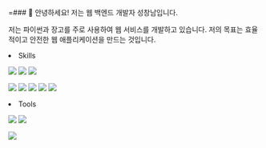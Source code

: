 =### 👋 안녕하세요! 저는 웹 백엔드 개발자 성창남입니다.

저는 파이썬과 장고를 주로 사용하여 웹 서비스를 개발하고 있습니다. 
저의 목표는 효율적이고 안전한 웹 애플리케이션을 만드는 것입니다.

<p><li>Skills</li></p>

<p>

<img src="https://img.shields.io/badge/Python-3776AB?style=for-the-badge&logo=Python&logoColor=white">
<img src="https://img.shields.io/badge/Django-092E20?style=for-the-badge&logo=Django&logoColor=white">
<img src="https://img.shields.io/badge/Django RestFramework-092E20?style=for-the-badge&logo=Django&logoColor=white">
<p>
<img src="https://img.shields.io/badge/JavaScript-F7DF1E?style=for-the-badge&logo=JavaScript&logoColor=white">   
<img src="https://img.shields.io/badge/HTML5-E34F26?style=for-the-badge&logo=HTML5&logoColor=white">
<img src="https://img.shields.io/badge/CSS3-1572B6?style=for-the-badge&logo=CSS3&logoColor=white">
<img src="https://img.shields.io/badge/Amazon AWS-FF9900?style=for-the-badge&logo=Amazon AWS&logoColor=white">
<img src="https://img.shields.io/badge/Docker-2496ED?style=for-the-badge&logo=Docker&logoColor=white">
<p>

<p><li>Tools</li></p>
 
 <p>

<img src="https://img.shields.io/badge/Git-F05032.svg?&style=for-the-badge&logo=Git&logoColor=white">
<img src="https://img.shields.io/badge/GitHub-181717.svg?&style=for-the-badge&logo=GitHub&logoColor=white">
<p>
<img src="https://img.shields.io/badge/PyCharm-000000.svg?&style=for-the-badge&logo=PyCharm&logoColor=white">
<img src="https://img.shields.io/badge/Visual%20Studio%20Code-007ACC.svg?&style=
